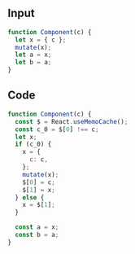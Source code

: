 
## Input

```javascript
function Component(c) {
  let x = { c };
  mutate(x);
  let a = x;
  let b = a;
}

```

## Code

```javascript
function Component(c) {
  const $ = React.useMemoCache();
  const c_0 = $[0] !== c;
  let x;
  if (c_0) {
    x = {
      c: c,
    };
    mutate(x);
    $[0] = c;
    $[1] = x;
  } else {
    x = $[1];
  }

  const a = x;
  const b = a;
}

```
      